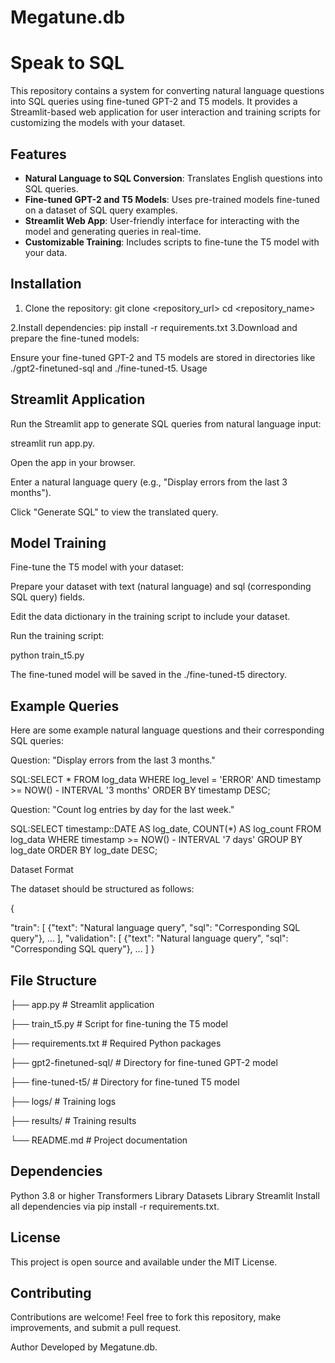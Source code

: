 # Megatune.db
# Speak to SQL

This repository contains a system for converting natural language questions into SQL queries using fine-tuned GPT-2 and T5 models. It provides a Streamlit-based web application for user interaction and training scripts for customizing the models with your dataset.

## Features

- **Natural Language to SQL Conversion**: Translates English questions into SQL queries.
- **Fine-tuned GPT-2 and T5 Models**: Uses pre-trained models fine-tuned on a dataset of SQL query examples.
- **Streamlit Web App**: User-friendly interface for interacting with the model and generating queries in real-time.
- **Customizable Training**: Includes scripts to fine-tune the T5 model with your data.

## Installation

1. Clone the repository:
   git clone <repository_url>
   cd <repository_name>
   
2.Install dependencies:
pip install -r requirements.txt
3.Download and prepare the fine-tuned models:

Ensure your fine-tuned GPT-2 and T5 models are stored in directories like ./gpt2-finetuned-sql and ./fine-tuned-t5.
Usage
## Streamlit Application

Run the Streamlit app to generate SQL queries from natural language input:

streamlit run app.py.

Open the app in your browser.

Enter a natural language query (e.g., "Display errors from the last 3 months").

Click "Generate SQL" to view the translated query.

## Model Training
Fine-tune the T5 model with your dataset:

Prepare your dataset with text (natural language) and sql (corresponding SQL query) fields.

Edit the data dictionary in the training script to include your dataset.

Run the training script:

python train_t5.py

The fine-tuned model will be saved in the ./fine-tuned-t5 directory.

## Example Queries

Here are some example natural language questions and their corresponding SQL queries:

Question: "Display errors from the last 3 months."

SQL:SELECT * FROM log_data WHERE log_level = 'ERROR' AND timestamp >= NOW() - INTERVAL '3 months' ORDER BY timestamp DESC;

Question: "Count log entries by day for the last week."

SQL:SELECT timestamp::DATE AS log_date, COUNT(*) AS log_count FROM log_data WHERE timestamp >= NOW() - INTERVAL '7 days' GROUP BY log_date ORDER BY log_date DESC;

Dataset Format

The dataset should be structured as follows:

{

  "train": [
    {"text": "Natural language query", "sql": "Corresponding SQL query"},
    ...
  ],
  "validation": [
    {"text": "Natural language query", "sql": "Corresponding SQL query"},
    ...
  ]
}
## File Structure

├── app.py                  # Streamlit application

├── train_t5.py             # Script for fine-tuning the T5 model

├── requirements.txt        # Required Python packages

├── gpt2-finetuned-sql/     # Directory for fine-tuned GPT-2 model

├── fine-tuned-t5/          # Directory for fine-tuned T5 model

├── logs/                   # Training logs

├── results/                # Training results

└── README.md               # Project documentation

## Dependencies
Python 3.8 or higher
Transformers Library
Datasets Library
Streamlit
Install all dependencies via pip install -r requirements.txt.

## License
This project is open source and available under the MIT License.

## Contributing
Contributions are welcome! Feel free to fork this repository, make improvements, and submit a pull request.

Author
Developed by Megatune.db.
